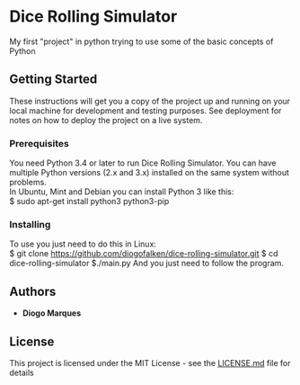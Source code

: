 # Dice Rolling Simulator
My first "project" in python trying to use some of the basic concepts of Python  

## Getting Started  
These instructions will get you a copy of the project up and running on your local machine for development and testing purposes. See deployment for notes on how to deploy the project on a live system.  

### Prerequisites  
You need Python 3.4 or later to run Dice Rolling Simulator. You can have multiple Python versions (2.x and 3.x) installed on the same system without problems.  
In Ubuntu, Mint and Debian you can install Python 3 like this:  
     $ sudo apt-get install python3 python3-pip

### Installing
To use you just need to do this in Linux:  
 	 $ git clone https://github.com/diogofalken/dice-rolling-simulator.git 
	 $ cd dice-rolling-simulator
	 $./main.py
And you just need to follow the program.  

## Authors
* **Diogo Marques** 

## License
This project is licensed under the MIT License - see the [LICENSE.md](LICENSE.md) file for details

